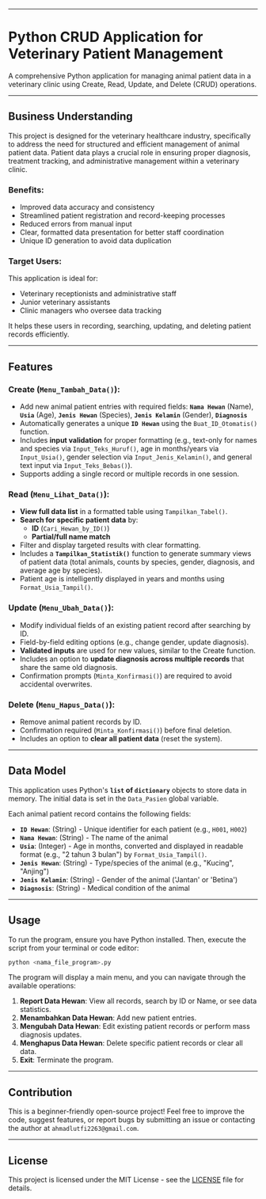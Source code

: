-----

# Python CRUD Application for Veterinary Patient Management

A comprehensive Python application for managing animal patient data in a veterinary clinic using Create, Read, Update, and Delete (CRUD) operations.

-----

## Business Understanding

This project is designed for the veterinary healthcare industry, specifically to address the need for structured and efficient management of animal patient data. Patient data plays a crucial role in ensuring proper diagnosis, treatment tracking, and administrative management within a veterinary clinic.

### Benefits:

  * Improved data accuracy and consistency
  * Streamlined patient registration and record-keeping processes
  * Reduced errors from manual input
  * Clear, formatted data presentation for better staff coordination
  * Unique ID generation to avoid data duplication

### Target Users:

This application is ideal for:

  * Veterinary receptionists and administrative staff
  * Junior veterinary assistants
  * Clinic managers who oversee data tracking

It helps these users in recording, searching, updating, and deleting patient records efficiently.

-----

## Features

### Create (`Menu_Tambah_Data()`):

  * Add new animal patient entries with required fields: **`Nama Hewan`** (Name), **`Usia`** (Age), **`Jenis Hewan`** (Species), **`Jenis Kelamin`** (Gender), **`Diagnosis`**
  * Automatically generates a unique **`ID Hewan`** using the `Buat_ID_Otomatis()` function.
  * Includes **input validation** for proper formatting (e.g., text-only for names and species via `Input_Teks_Huruf()`, age in months/years via `Input_Usia()`, gender selection via `Input_Jenis_Kelamin()`, and general text input via `Input_Teks_Bebas()`).
  * Supports adding a single record or multiple records in one session.

### Read (`Menu_Lihat_Data()`):

  * **View full data list** in a formatted table using `Tampilkan_Tabel()`.
  * **Search for specific patient data** by:
      * **ID** (`Cari_Hewan_by_ID()`)
      * **Partial/full name match**
  * Filter and display targeted results with clear formatting.
  * Includes a **`Tampilkan_Statistik()`** function to generate summary views of patient data (total animals, counts by species, gender, diagnosis, and average age by species).
  * Patient age is intelligently displayed in years and months using `Format_Usia_Tampil()`.

### Update (`Menu_Ubah_Data()`):

  * Modify individual fields of an existing patient record after searching by ID.
  * Field-by-field editing options (e.g., change gender, update diagnosis).
  * **Validated inputs** are used for new values, similar to the Create function.
  * Includes an option to **update diagnosis across multiple records** that share the same old diagnosis.
  * Confirmation prompts (`Minta_Konfirmasi()`) are required to avoid accidental overwrites.

### Delete (`Menu_Hapus_Data()`):

  * Remove animal patient records by ID.
  * Confirmation required (`Minta_Konfirmasi()`) before final deletion.
  * Includes an option to **clear all patient data** (reset the system).

-----

## Data Model

This application uses Python's **`list` of `dictionary`** objects to store data in memory. The initial data is set in the `Data_Pasien` global variable.

Each animal patient record contains the following fields:

  * **`ID Hewan`**: (String) - Unique identifier for each patient (e.g., `H001`, `H002`)
  * **`Nama Hewan`**: (String) - The name of the animal
  * **`Usia`**: (Integer) - Age in months, converted and displayed in readable format (e.g., "2 tahun 3 bulan") by `Format_Usia_Tampil()`.
  * **`Jenis Hewan`**: (String) - Type/species of the animal (e.g., "Kucing", "Anjing")
  * **`Jenis Kelamin`**: (String) - Gender of the animal ('Jantan' or 'Betina')
  * **`Diagnosis`**: (String) - Medical condition of the animal

-----

## Usage

To run the program, ensure you have Python installed. Then, execute the script from your terminal or code editor:

```bash
python <nama_file_program>.py
```

The program will display a main menu, and you can navigate through the available operations:

1.  **Report Data Hewan**: View all records, search by ID or Name, or see data statistics.
2.  **Menambahkan Data Hewan**: Add new patient entries.
3.  **Mengubah Data Hewan**: Edit existing patient records or perform mass diagnosis updates.
4.  **Menghapus Data Hewan**: Delete specific patient records or clear all data.
5.  **Exit**: Terminate the program.

-----

## Contribution

This is a beginner-friendly open-source project\! Feel free to improve the code, suggest features, or report bugs by submitting an issue or contacting the author at `ahmadlutfi2263@gmail.com`.

-----

## License

This project is licensed under the MIT License - see the [LICENSE](https://www.google.com/search?q=LICENSE) file for details.
